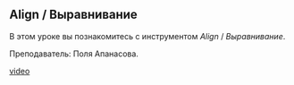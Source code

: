 ## Align / Выравнивание

В этом уроке вы познакомитесь с инструментом *Align* / *Выравнивание*. 

Преподаватель: Поля Апанасова.

[video](https://player.softculture.cc/embed/PRT/PRT_54.18.09_L1-5_Align)
